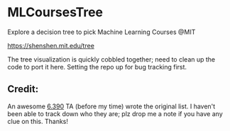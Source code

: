 # MLCoursesTree
Explore a decision tree to pick Machine Learning Courses @MIT 

https://shenshen.mit.edu/tree

The tree visualization is quickly cobbled together; need to clean up the code to port it here. Setting the repo up for bug tracking first.

## Credit:
An awesome [6.390](https://introml.mit.edu/) TA (before my time) wrote the original list. I haven't been able to track down who they are; plz drop me a note if you have any clue on this. Thanks!
